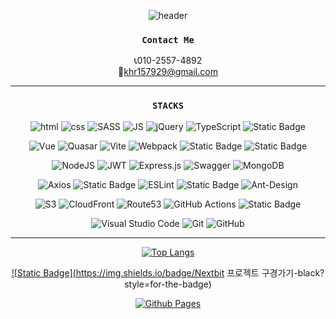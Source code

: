 <div align=center>

![header](https://capsule-render.vercel.app/api?type=waving&color=gradient&height=160&section=header&text=Ohyo&fontSize=70)

### `Contact Me`
📞010-2557-4892 </br>
📧khr157929@gmail.com


---

### `STACKS`

![html](https://img.shields.io/badge/Html-E34F26?style=for-the-badge&logo=Html5&logoColor=white)
![css](https://img.shields.io/badge/CSS-1572B6?style=for-the-badge&logo=CSS3&logoColor=white)
![SASS](https://img.shields.io/badge/SASS-hotpink.svg?style=for-the-badge&logo=SASS&logoColor=white)
![JS](https://img.shields.io/badge/JavaScript-F7DF1E?style=for-the-badge&logo=JavaScript&logoColor=black)
![jQuery](https://img.shields.io/badge/jquery-%230769AD.svg?style=for-the-badge&logo=jquery&logoColor=white)
![TypeScript](https://img.shields.io/badge/typescript-%23007ACC.svg?style=for-the-badge&logo=typescript&logoColor=white)
![Static Badge](https://img.shields.io/badge/WebSocket-white?style=for-the-badge)

![Vue](https://img.shields.io/badge/Vue.js-35495E?style=for-the-badge&logo=vuedotjs&logoColor=4FC08D)
![Quasar](https://img.shields.io/badge/Quasar-16B7FB?style=for-the-badge&logo=quasar&logoColor=black)
![Vite](https://img.shields.io/badge/vite-%23646CFF.svg?style=for-the-badge&logo=vite&logoColor=white)
![Webpack](https://img.shields.io/badge/webpack-%238DD6F9.svg?style=for-the-badge&logo=webpack&logoColor=black)
![Static Badge](https://img.shields.io/badge/Vuex-green?style=for-the-badge)
![Static Badge](https://img.shields.io/badge/Pinia-purple?style=for-the-badge)

![NodeJS](https://img.shields.io/badge/node.js-6DA55F?style=for-the-badge&logo=node.js&logoColor=white)
![JWT](https://img.shields.io/badge/JWT-black?style=for-the-badge&logo=JSON%20web%20tokens)
![Express.js](https://img.shields.io/badge/express.js-%23404d59.svg?style=for-the-badge&logo=express&logoColor=%2361DAFB)
![Swagger](https://img.shields.io/badge/-Swagger-%23Clojure?style=for-the-badge&logo=swagger&logoColor=white)
![MongoDB](https://img.shields.io/badge/MongoDB-%234ea94b.svg?style=for-the-badge&logo=mongodb&logoColor=white)

![Axios](https://img.shields.io/badge/Axios%20-red?style=for-the-badge&logo=axios&logoColor=black)
![Static Badge](https://img.shields.io/badge/i18n-opal?style=for-the-badge)
![ESLint](https://img.shields.io/badge/ESLint-4B3263?style=for-the-badge&logo=eslint&logoColor=white)
![Static Badge](https://img.shields.io/badge/Prettier-orange?style=for-the-badge)
![Ant-Design](https://img.shields.io/badge/-AntDesign-%230170FE?style=for-the-badge&logo=ant-design&logoColor=white)

![S3](https://img.shields.io/badge/S3%20-232F3E?style=for-the-badge&logo=AmazonAWS&logoColor=black)
![CloudFront](https://img.shields.io/badge/CloudFront%20-232F3E?style=for-the-badge&logo=AmazonAWS&logoColor=black)
![Route53](https://img.shields.io/badge/Route53%20-232F3E?style=for-the-badge&logo=AmazonAWS&logoColor=black)
![GitHub Actions](https://img.shields.io/badge/github%20actions-%232671E5.svg?style=for-the-badge&logo=githubactions&logoColor=white)
![Static Badge](https://img.shields.io/badge/Koyeb-black?style=for-the-badge)

![Visual Studio Code](https://img.shields.io/badge/Visual%20Studio%20Code-0078d7.svg?style=for-the-badge&logo=visual-studio-code&logoColor=white)
![Git](https://img.shields.io/badge/git-%23F05033.svg?style=for-the-badge&logo=git&logoColor=white)
![GitHub](https://img.shields.io/badge/github-%23121011.svg?style=for-the-badge&logo=github&logoColor=white)

---

[![Top Langs](https://github-readme-stats.vercel.app/api/top-langs/?username=O-h-y-o&layout=compact&thema=apprentice)](https://github.com/O-h-y-o)

<a href="https://nextbit.site" target="_blank">![Static Badge](https://img.shields.io/badge/Nextbit 프로젝트 구경가기-black?style=for-the-badge)</a>

<a href="https://O-h-y-o.github.io">![Github Pages](https://img.shields.io/badge/github%20pages-121013?style=for-the-badge&logo=github&logoColor=white) </a>

</div>
